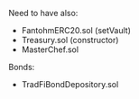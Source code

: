 Need to have also:
- FantohmERC20.sol (setVault)
- Treasury.sol (constructor)
- MasterChef.sol

Bonds:
- TradFiBondDepository.sol
